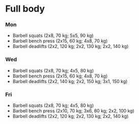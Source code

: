 # Full body
### Mon
* Barbell squats (2x8, 70 kg; 5x5, 90 kg)
* Barbell bench press (2x15, 60 kg; 4x8, 70 kg)
* Barbell deadlifts (2x2, 120 kg; 2x2, 130 kg; 2x2, 140 kg)

### Wed
* Barbell squats (2x8, 70 kg; 4x5, 80 kg)
* Barbell bench press (2x15, 60 kg; 4x8, 70 kg)
* Barbell deadlifts (2x2, 140 kg; 2x2, 150 kg; 3x1, 150 kg)

### Fri
* Barbell squats (2x8, 70 kg; 4x5, 80 kg)
* Barbell bench press (2x10, 70 kg; 3x6, 80 kg; 2x2, 100 kg)
* Barbell deadlifts (2x2, 120 kg; 2x2, 130 kg; 2x2, 140 kg)
